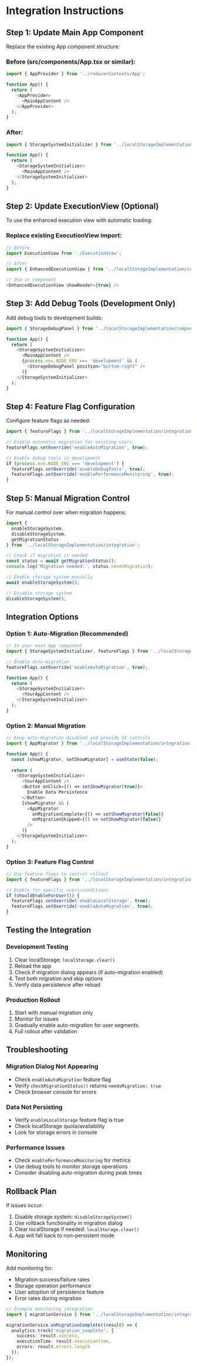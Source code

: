 # Integration Instructions

## Step 1: Update Main App Component

Replace the existing App component structure:

### Before (src/components/App.tsx or similar):
```typescript
import { AppProvider } from '../reducerContexts/App';

function App() {
  return (
    <AppProvider>
      <MainAppContent />
    </AppProvider>
  );
}
```

### After:
```typescript
import { StorageSystemInitializer } from '../localStorageImplementation/integration';

function App() {
  return (
    <StorageSystemInitializer>
      <MainAppContent />
    </StorageSystemInitializer>
  );
}
```

## Step 2: Update ExecutionView (Optional)

To use the enhanced execution view with automatic loading:

### Replace existing ExecutionView import:
```typescript
// Before
import ExecutionView from './ExecutionView';

// After
import { EnhancedExecutionView } from '../localStorageImplementation/components/EnhancedExecutionView';

// Use in component
<EnhancedExecutionView showHeader={true} />
```

## Step 3: Add Debug Tools (Development Only)

Add debug tools to development builds:

```typescript
import { StorageDebugPanel } from '../localStorageImplementation/components/StorageDebugPanel';

function App() {
  return (
    <StorageSystemInitializer>
      <MainAppContent />
      {process.env.NODE_ENV === 'development' && (
        <StorageDebugPanel position="bottom-right" />
      )}
    </StorageSystemInitializer>
  );
}
```

## Step 4: Feature Flag Configuration

Configure feature flags as needed:

```typescript
import { featureFlags } from '../localStorageImplementation/integration';

// Enable automatic migration for existing users
featureFlags.setOverride('enableAutoMigration', true);

// Enable debug tools in development
if (process.env.NODE_ENV === 'development') {
  featureFlags.setOverride('enableDebugTools', true);
  featureFlags.setOverride('enablePerformanceMonitoring', true);
}
```

## Step 5: Manual Migration Control

For manual control over when migration happens:

```typescript
import { 
  enableStorageSystem, 
  disableStorageSystem, 
  getMigrationStatus 
} from '../localStorageImplementation/integration';

// Check if migration is needed
const status = await getMigrationStatus();
console.log('Migration needed:', status.needsMigration);

// Enable storage system manually
await enableStorageSystem();

// Disable storage system
disableStorageSystem();
```

## Integration Options

### Option 1: Auto-Migration (Recommended)
```typescript
// In your main App component
import { StorageSystemInitializer, featureFlags } from '../localStorageImplementation/integration';

// Enable auto-migration
featureFlags.setOverride('enableAutoMigration', true);

function App() {
  return (
    <StorageSystemInitializer>
      <YourAppContent />
    </StorageSystemInitializer>
  );
}
```

### Option 2: Manual Migration
```typescript
// Keep auto-migration disabled and provide UI controls
import { AppMigrator } from '../localStorageImplementation/integration';

function App() {
  const [showMigrator, setShowMigrator] = useState(false);
  
  return (
    <StorageSystemInitializer>
      <YourAppContent />
      <Button onClick={() => setShowMigrator(true)}>
        Enable Data Persistence
      </Button>
      {showMigrator && (
        <AppMigrator
          onMigrationComplete={() => setShowMigrator(false)}
          onMigrationSkipped={() => setShowMigrator(false)}
        />
      )}
    </StorageSystemInitializer>
  );
}
```

### Option 3: Feature Flag Control
```typescript
// Use feature flags to control rollout
import { featureFlags } from '../localStorageImplementation/integration';

// Enable for specific users/conditions
if (shouldEnableForUser()) {
  featureFlags.setOverride('enableLocalStorage', true);
  featureFlags.setOverride('enableAutoMigration', true);
}
```

## Testing the Integration

### Development Testing
1. Clear localStorage: `localStorage.clear()`
2. Reload the app
3. Check if migration dialog appears (if auto-migration enabled)
4. Test both migration and skip options
5. Verify data persistence after reload

### Production Rollout
1. Start with manual migration only
2. Monitor for issues
3. Gradually enable auto-migration for user segments
4. Full rollout after validation

## Troubleshooting

### Migration Dialog Not Appearing
- Check `enableAutoMigration` feature flag
- Verify `checkMigrationStatus()` returns `needsMigration: true`
- Check browser console for errors

### Data Not Persisting
- Verify `enableLocalStorage` feature flag is true
- Check localStorage quota/availability
- Look for storage errors in console

### Performance Issues
- Check `enablePerformanceMonitoring` for metrics
- Use debug tools to monitor storage operations
- Consider disabling auto-migration during peak times

## Rollback Plan

If issues occur:
1. Disable storage system: `disableStorageSystem()`
2. Use rollback functionality in migration dialog
3. Clear localStorage if needed: `localStorage.clear()`
4. App will fall back to non-persistent mode

## Monitoring

Add monitoring for:
- Migration success/failure rates
- Storage operation performance
- User adoption of persistence feature
- Error rates during migration

```typescript
// Example monitoring integration
import { migrationService } from '../localStorageImplementation/integration';

migrationService.onMigrationComplete((result) => {
  analytics.track('migration_complete', {
    success: result.success,
    executionTime: result.executionTime,
    errors: result.errors.length
  });
});
```
